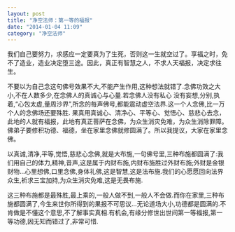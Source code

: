 ```yaml
---
layout: post
title: "净空法师：第一等的福报"
date: "2014-01-04 11:09"
category: "净空法师"
---
```


我们自己要努力，求感应一定要真为了生死，否则这一生就空过了。享福之时，免不了造业，造业决定堕三途。因此，真正有智慧之人，不求人天福报，决定求往生。


不要以为自己念这句佛号效果不大,不能产生作用,这种想法就错了.念佛功效之大小,不在人数多少,在念佛人的真诚心与心量.若念佛人没有私心 没有妄想,分别,执着,“心包太虚,量周沙界”,所念的每声佛号,都能震动虚空法界.这一个人念佛,比一万个人的念佛场还要殊胜.
果真用真诚心、清净心、平等心、觉悟心、慈悲心去念，此地的人就有福报，此地有真正菩萨在念佛，为众生消灾免难，为众生消除罪障。佛弟子要修积功德、福德，坐在家里念佛就修圆满了。所以我提议，大家在家里念佛。


以真诚,清净,平等,觉悟,慈悲心念佛,就是大布施,一句佛号里,三种布施都圆满了:我们用自己的体力,精神,音声,这是属于内财布施,内财布施胜过外财布施;外财是金银财物...心里想佛,口里念佛,身体礼佛,这是智慧,这是法布施.我们的心愿愿回向法界众生,祈求三宝加持,为众生消灾免难,这是无畏布施.


这三种布施都是最殊胜,最上乘的,一般人做不到,一般人不会做.而你在家里,三种布施都圆满了,今生来世你所得到的果报不可思议...无论道场大小,功德都是圆满的.不肯做是不懂这个意思,不了解事实真相.有机会,有缘分修世出世间第一等福报,第一等功德,因无知而错过了,非常可惜.


